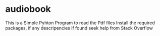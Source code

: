 # audiobook
This is a Simple Pyhton Program to read the Pdf files
Install the required packages, if any descripencies if found seek help from Stack Overflow
